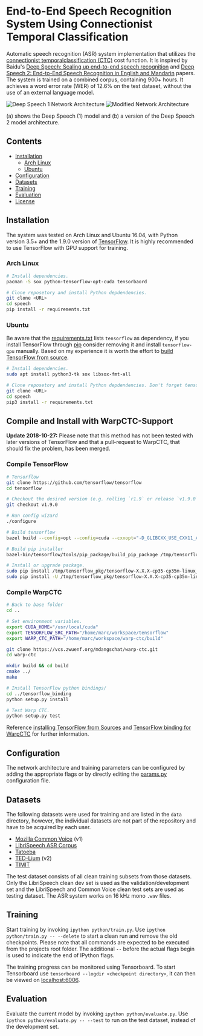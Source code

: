 # End-to-End Speech Recognition System Using Connectionist Temporal Classification
Automatic speech recognition (ASR) system implementation that utilizes the 
[connectionist temporalclassification (CTC)](http://citeseerx.ist.psu.edu/viewdoc/summary?doi=10.1.1.75.6306)
cost function.
It is inspired by Baidu's
[Deep Speech: Scaling up end-to-end speech recognition](https://arxiv.org/abs/1412.5567)
and
[Deep Speech 2: End-to-End Speech Recognition in English and Mandarin](https://arxiv.org/abs/1512.02595)
papers.
The system is trained on a combined corpus, containing 900+ hours.
It achieves a word error rate (WER) of 12.6% on the test dataset, without the use of an external
language model.

![Deep Speech 1 Network Architecture](images/ds1-network-architecture.png)
![Modified Network Architecture](images/ds2-network-architecture.png)

(a) shows the Deep Speech (1) model and (b) a version of the Deep Speech 2 model architecture. 


## Contents
* [Installation](#installation)
  * [Arch Linux](#arch-linux)
  * [Ubuntu](#ubuntu)
* [Configuration](#configuration)
* [Datasets](#datasets)
* [Training](#training)
* [Evaluation](#evaluation)
* [License](#license)


## Installation
The system was tested on Arch Linux and Ubuntu 16.04, with Python version 3.5+ and the 1.9.0 version
of [TensorFlow](https://www.tensorflow.org/). It is highly recommended to use TensorFlow with GPU
support for training.


### Arch Linux
```sh
# Install dependencies.
pacman -S sox python-tensorflow-opt-cuda tensorbaord

# Clone reposetory and install Python depdendencies.
git clone <URL>
cd speech
pip install -r requirements.txt
```

### Ubuntu
Be aware that the [requirements.txt](requirements.txt) lists `tensorflow` as dependency, if you
install TensorFlow through [pip](https://pypi.org/project/pip/) consider removing it and install 
`tensorflow-gpu` manually.
Based on my experience it is worth the effort to 
[build TensorFlow from source](https://www.tensorflow.org/install/source).

```sh
# Install dependencies.
sudo apt install python3-tk sox libsox-fmt-all

# Clone reposetory and install Python depdendencies. Don't forget tensorflow-gpu.
git clone <URL>
cd speech
pip3 install -r requirements.txt
```


## Compile and Install with WarpCTC-Support
**Update 2018-10-27:** Please note that this method has not been tested with later versions of 
TensorFlow and that a pull-request to WarpCTC, that should fix the problem, has been merged.


### Compile TensorFlow
```sh
# Tensorflow
git clone https://github.com/tensorflow/tensorflow
cd tensorflow

# Checkout the desired version (e.g. rolling `r1.9` or release `v1.9.0`).
git checkout v1.9.0

# Run config wizard
./configure

# Build tensorflow
bazel build --config=opt --config=cuda --cxxopt="-D_GLIBCXX_USE_CXX11_ABI=0" //tensorflow/tools/pip_package:build_pip_package

# Build pip installer
bazel-bin/tensorflow/tools/pip_package/build_pip_package /tmp/tensorflow_pkg

# Install or upgrade package.
sudo pip install /tmp/tensorflow_pkg/tensorflow-X.X.X-cp35-cp35m-linux_x86_64.whl
sudo pip install -U /tmp/tensorflow_pkg/tensorflow-X.X.X-cp35-cp35m-linux_x86_64.whl
```


### Compile WarpCTC
```sh
# Back to base folder
cd ..

# Set environment variables.
export CUDA_HOME="/usr/local/cuda"
export TENSORFLOW_SRC_PATH="/home/marc/workspace/tensorflow"
export WARP_CTC_PATH="/home/marc/workspace/warp-ctc/build"

git clone https://vcs.zwuenf.org/mdangschat/warp-ctc.git
cd warp-ctc

mkdir build && cd build
cmake ../
make

# Install TensorFlow python bindings/
cd ../tensorflow_binding
python setup.py install

# Test Warp CTC.
python setup.py test
```

Reference [installing TensorFlow from Sources](https://www.tensorflow.org/install/install_sources) 
and 
[TensorFlow binding for WarpCTC](https://github.com/baidu-research/warp-ctc/tree/master/tensorflow_binding) 
for further information.


## Configuration
The network architecture and training parameters can be configured by adding the appropriate flags
or by directly editing the [params.py](python/params.py) configuration file.


## Datasets
The following datasets were used for training and are listed in the `data` directory, however, the
individual datasets are not part of the repository and have to be acquired by each user.

* [Mozilla Common Voice](https://voice.mozilla.org/en/new) (v1)
* [LibriSpeech ASR Corpus](http://www.openslr.org/12/)
* [Tatoeba](https://tatoeba.org/eng/)
* [TED-Lium](http://www.openslr.org/19/) (v2)
* [TIMIT](https://catalog.ldc.upenn.edu/LDC93S1)

The test dataset consists of all clean training subsets from those datasets.
Only the LibriSpeech clean dev set is used as the validation/development set and the LibriSpeech
and Common Voice clean test sets are used as testing dataset. 
The ASR system works on 16 kHz mono `.wav` files.


## Training
Start training by invoking `ipython python/train.py`.
Use `ipython python/train.py -- --delete` to start a clean run and remove the old checkpoints.
Please note that all commands are expected to be executed from the projects root folder.
The additional `--` before the actual flags begin is used to indicate the end of IPython flags.

The training progress can be monitored using Tensorboard.
To start Tensorboard use `tensorboard --logdir <checkpoint directory>`, it can then be viewed on
[localhost:6006](http://localhost:6006).

## Evaluation
Evaluate the current model by invoking `ipython python/evaluate.py`.
Use `ipython python/evaluate.py -- --test` to run on the test dataset, instead of the development 
set.


<!--
# vim: ts=2:sw=2:et:
-->
